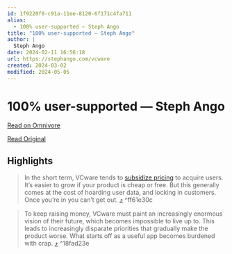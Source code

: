 ```yaml
---
id: 1f9220f0-c91a-11ee-8120-6f171c4fa711
alias:
  - 100% user-supported — Steph Ango
title: "100% user-supported — Steph Ango"
author: |
  Steph Ango
date: 2024-02-11 16:56:18
url: https://stephango.com/vcware
created: 2024-03-02
modified: 2024-05-05
---
```


# 100% user-supported — Steph Ango

[Read on Omnivore](https://omnivore.app/me/100-user-supported-steph-ango-18d99ce566a)

[Read Original](https://stephango.com/vcware)

## Highlights

> In the short term, VCware tends to [subsidize pricing](https://stephango.com/quality-software) to acquire users. It’s easier to grow if your product is cheap or free. But this generally comes at the cost of hoarding user data, and locking in customers. Once you’re in you can’t get out. [⤴️](https://omnivore.app/me/100-user-supported-steph-ango-18d99ce566a#ff61e30c-99e4-4fa3-8374-f23e26b2277b)  ^ff61e30c

> To keep raising money, VCware must paint an increasingly enormous vision of their future, which becomes impossible to live up to. This leads to increasingly disparate priorities that gradually make the product worse. What starts off as a useful app becomes burdened with crap. [⤴️](https://omnivore.app/me/100-user-supported-steph-ango-18d99ce566a#18fad23e-67ca-4714-adae-a4f567042a00)  ^18fad23e

